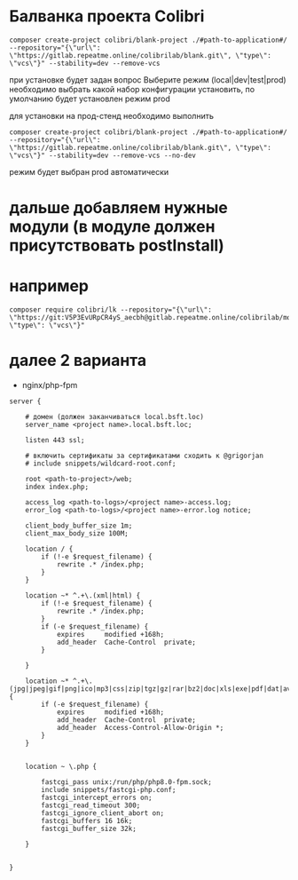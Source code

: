 # Балванка проекта Colibri

```
composer create-project colibri/blank-project ./#path-to-application#/ --repository="{\"url\": \"https://gitlab.repeatme.online/colibrilab/blank.git\", \"type\": \"vcs\"}" --stability=dev --remove-vcs
```
при установке будет задан вопрос Выберите режим (local|dev|test|prod)
необходимо выбрать какой набор конфигурации установить, по умолчанию будет установлен режим prod

для установки на прод-стенд необходимо выполнить 
```
composer create-project colibri/blank-project ./#path-to-application#/ --repository="{\"url\": \"https://gitlab.repeatme.online/colibrilab/blank.git\", \"type\": \"vcs\"}" --stability=dev --remove-vcs --no-dev
```

режим будет выбран prod автоматически

# дальше добавляем нужные модули (в модуле должен присутствовать postInstall)

# например
```
composer require colibri/lk --repository="{\"url\": \"https://git:V5P3EvURpCR4yS_aecbh@gitlab.repeatme.online/colibrilab/modules/lk.git\", \"type\": \"vcs\"}"
```

# далее 2 варианта
- nginx/php-fpm

```
server {

    # домен (должен заканчиваться local.bsft.loc)
    server_name <project name>.local.bsft.loc;

    listen 443 ssl;

    # включить сертификаты за сертификатами сходить к @grigorjan
    # include snippets/wildcard-root.conf;

    root <path-to-project>/web;
    index index.php;

    access_log <path-to-logs>/<project name>-access.log;
    error_log <path-to-logs>/<project name>-error.log notice;

    client_body_buffer_size 1m;
    client_max_body_size 100M;

    location / {
        if (!-e $request_filename) {
            rewrite .* /index.php;
        }
    }

    location ~* ^.+\.(xml|html) {
        if (!-e $request_filename) {
            rewrite .* /index.php;
        }
        if (-e $request_filename) {
            expires     modified +168h;
            add_header  Cache-Control  private;
        }

    }

    location ~* ^.+\.(jpg|jpeg|gif|png|ico|mp3|css|zip|tgz|gz|rar|bz2|doc|xls|exe|pdf|dat|avi|ppt|txt|tar|mid|midi|wav|bmp|rtf|wmv|mpeg|mpg|tbz|js|woff|ttf|eot|svg|swf)$ {
        if (-e $request_filename) {
            expires     modified +168h;
            add_header  Cache-Control  private;
            add_header  Access-Control-Allow-Origin *;
        }
    }


    location ~ \.php {

        fastcgi_pass unix:/run/php/php8.0-fpm.sock;
        include snippets/fastcgi-php.conf;
        fastcgi_intercept_errors on;
        fastcgi_read_timeout 300;
        fastcgi_ignore_client_abort on;
        fastcgi_buffers 16 16k;
        fastcgi_buffer_size 32k;

    }


}
```

